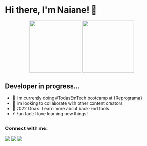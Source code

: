 # Hi there, I'm Naiane! 👋 
<div align="center">
  <a href="https://github.com/naiannegri"></a>
  <img height="170em" src="https://github-readme-stats.vercel.app/api?username=naiannegri&show_icons=true&theme=dracula&include_all_commits=true&count_private=true"/>
  <img height="170em" src="https://github-readme-stats.vercel.app/api/top-langs/?username=naiannegri&layout=compact&langs_count=7&theme=dracula"/>
</div>

## Developer in progress...

- 🌱 I'm currently doing #TodasEmTech bootcamp at <a href="https://reprograma.com.br/">{Reprograma}</a>
- 👯 I’m looking to collaborate with other content creators
- 🥅 2022 Goals: Learn more about back-end tools
- ⚡ Fun fact: I love learning new things!

### Connect with me:

<div> 

  <a href="https://instagram.com/nainegri" target="_blank"><img src="https://img.shields.io/badge/-Instagram-%23E4405F?style=for-the-badge&logo=instagram&logoColor=white" target="_blank"></a>
  <a href = "mailto:naiannegri@gmail.com"><img src="https://img.shields.io/badge/-Gmail-%23333?style=for-the-badge&logo=gmail&logoColor=white" target="_blank"></a>
  <a href="https://www.linkedin.com/in/naiane-negri" target="_blank"><img src="https://img.shields.io/badge/-LinkedIn-%230077B5?style=for-the-badge&logo=linkedin&logoColor=white" target="_blank"></a> 
 
 
</div>
